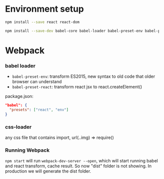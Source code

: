 # Environment setup

```bash
npm install --save react react-dom

npm install --save-dev babel-core babel-loader babel-preset-env babel-preset-react css-loader style-loader html-webpack-plugin webpack webpack-dev-server
```

# Webpack

### babel loader

* `babel-preset-env`: transform ES2015, new syntax to old code that older browser can understand
* `babel-preset-react`: transform react jsx to react.createElement()

package.json:

```json
"babel": {
  "presets": ["react", "env"]
}
```

### css-loader

any css file that contains import, url(..img) => require()

### Running Webpack

`npm start` will run `webpack-dev-server --open`, which will start running babel and react transform, cache result. So now "dist" folder is not showing. In production we will generate the dist folder. 